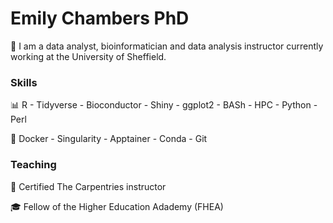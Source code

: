 # Emily Chambers PhD

:wave: I am a data analyst, bioinformatician and data analysis instructor currently working at the University of Sheffield.

### Skills
 :bar_chart:  R - Tidyverse - Bioconductor - Shiny - ggplot2 - BASh - HPC - Python - Perl
 
 :space_invader: Docker - Singularity - Apptainer - Conda - Git


### Teaching

:hammer: Certified The Carpentries instructor

:mortar_board: Fellow of the Higher Education Adademy (FHEA)


